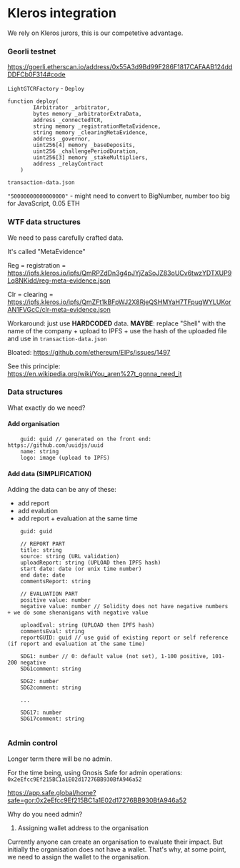 # Kleros integration

We rely on Kleros jurors, this is our competetive advantage.

### Georli testnet

https://goerli.etherscan.io/address/0x55A3d9Bd99F286F1817CAFAAB124ddDDFCb0F314#code

`LightGTCRFactory` - `Deploy`

```
function deploy(
        IArbitrator _arbitrator,
        bytes memory _arbitratorExtraData,
        address _connectedTCR,
        string memory _registrationMetaEvidence,
        string memory _clearingMetaEvidence,
        address _governor,
        uint256[4] memory _baseDeposits,
        uint256 _challengePeriodDuration,
        uint256[3] memory _stakeMultipliers,
        address _relayContract
    )
```

`transaction-data.json`

`"50000000000000000"` - might need to convert to BigNumber, number too big for JavaScript, 0.05 ETH


### WTF data structures

We need to pass carefully crafted data.

It's called "MetaEvidence"

Reg = registration = https://ipfs.kleros.io/ipfs/QmRPZdDn3g4pJYjZaSoJZ83oUCv6twzYDTXUP9Lq8NKidd/reg-meta-evidence.json

Clr = clearing = https://ipfs.kleros.io/ipfs/QmZFt1kBFpWJ2X8RjeQSHMYaH7TFpugWYLUKorAN1FVGcC/clr-meta-evidence.json

Workaround: just use **HARDCODED** data. **MAYBE**: replace "Shell" with the name of the company + upload to IPFS + use the hash of the uploaded file and use in `transaction-data.json`

Bloated: https://github.com/ethereum/EIPs/issues/1497

See this principle: https://en.wikipedia.org/wiki/You_aren%27t_gonna_need_it

### Data structures

What exactly do we need?

#### Add organisation
```
    guid: guid // generated on the front end: https://github.com/uuidjs/uuid
    name: string
    logo: image (upload to IPFS)
```

#### Add data (SIMPLIFICATION)

Adding the data can be any of these:
* add report
* add evalution
* add report + evaluation at the same time


```
    guid: guid

    // REPORT PART
    title: string
    source: string (URL validation)
    uploadReport: string (UPLOAD then IPFS hash)
    start date: date (or unix time number)
    end date: date 
    commentsReport: string

    // EVALUATION PART
    positive value: number
    negative value: number // Solidity does not have negative numbers + we do some shenanigans with negative value

    uploadEval: string (UPLOAD then IPFS hash)
    commentsEval: string
    reportGUID: guid // use guid of existing report or self reference (if report and evaluation at the same time)

    SDG1: number // 0: default value (not set), 1-100 positive, 101-200 negative
    SDG1comment: string

    SDG2: number
    SDG2comment: string

    ...

    SDG17: number
    SDG17comment: string
    
```

### Admin control

Longer term there will be no admin.

For the time being, using Gnosis Safe for admin operations: `0x2eEfcc9Ef215BC1a1E02d17276BB930BfA946a52`

https://app.safe.global/home?safe=gor:0x2eEfcc9Ef215BC1a1E02d17276BB930BfA946a52

Why do you need admin?

1. Assigning wallet address to the organisation

Currently anyone can create an organisation to evaluate their impact. But initially the organisation does not have a wallet. That's why, at some point, we need to assign the wallet to the organisation.